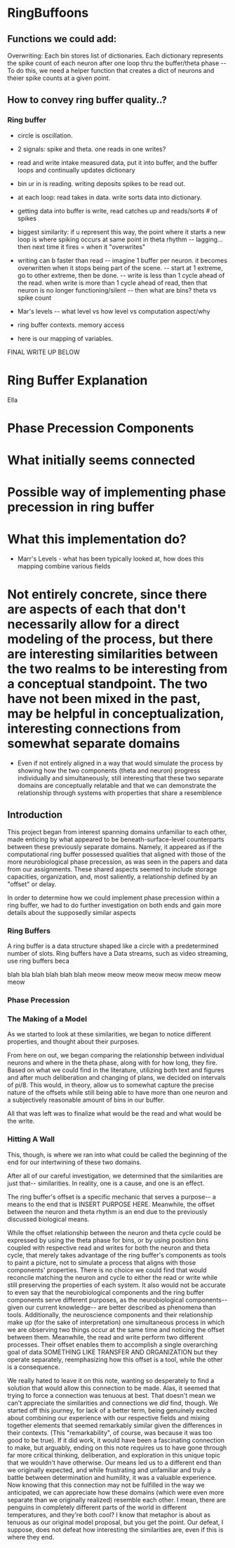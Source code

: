 # RingBuffoons

## Functions we could add:
Overwriting: Each bin stores list of dictionaries. Each dictionary represents the spike count of each neuron after one loop thru the buffer/theta phase
 -- To do this, we need a helper function that creates a dict of neurons and theier spike counts at a given point.

 ## How to convey ring buffer quality..?

 ### Ring buffer
 - circle is oscillation.
 - 2 signals: spike and theta. one reads in one writes?
 - read and write intake measured data, put it into buffer, and the buffer loops and continually updates dictionary
 - bin ur in is reading. writing deposits spikes to be read out. 
 - at each loop: read takes in data. write sorts data into dictionary. 
 - getting data into buffer is write, read catches up and reads/sorts # of spikes


 - biggest similarity: if u represent this way, the point where it starts a new loop is where spiking occurs at same point in theta rhythm
 -- lagging... then next time it fires = when it "overwrites"


 - writing can b faster than read
 -- imagine 1 buffer per neuron. it becomes overwritten when it stops being part of the scene.
 -- start at 1 extreme, go to other extreme, then be done.
 -- write is less than 1 cycle ahead of the read. when write is more than 1 cycle ahead of read, then that neuron is no longer functioning/silent
 -- then what are bins? theta vs spike count

 - Mar's levels -- what level vs how level vs computation aspect/why
 - ring buffer contexts. memory access
 - here is our mapping of variables.

FINAL WRITE UP BELOW

# Ring Buffer Explanation
Ella

# Phase Precession Components 

# What initially seems connected 

# Possible way of implementing phase precession in ring buffer

# What this implementation do?
- Marr's Levels - what has been typically looked at, how does this mapping combine various fields

# Not entirely concrete, since there are aspects of each that don't necessarily allow for a direct modeling of the process, but there are interesting similarities between the two realms to be interesting from a conceptual standpoint. The two have not been mixed in the past, may be helpful in conceptualization, interesting connections from somewhat separate domains
- Even if not entirely aligned in a way that would simulate the process by showing how the two components (theta and neuron) progress individually and simultaneously, still interesting that these two separate domains are conceptually relatable and that we can demonstrate the relationship through systems with properties that share a resemblence 




## Introduction 

This project began from interest spanning domains unfamiliar to each other, made enticing by what appeared to be beneath-surface-level counterparts between these previously separate domains. Namely, it appeared as if the computational ring buffer possessed qualities that aligned with those of the more neurobiological phase precession, as was seen in the papers and data from our assignments. These shared aspects seemed to include storage capacities, organization, and, most saliently, a relationship defined by an "offset" or delay.

In order to determine how we could implement phase precession within a ring buffer, we had to do further investigation on both ends and gain more details about the supposedly similar aspects

### Ring Buffers

A ring buffer is a data structure shaped like a circle with a predetermined number of slots. Ring buffers have a  Data streams, such as video streaming, use ring buffers beca

blah bla blah blah blah blah meow meow meow meow meow meow meow meow
### Phase Precession



### The Making of a Model

As we started to look at these similarities, we began to notice different properties, and thought about their purposes. 



From here on out, we began comparing the relationship between individual neurons and where in the theta phase, along with for how long, they fire. Based on what we could find in the literature, utilizing both text and figures and after much deliberation and changing of plans, we decided on intervals of pi/8. This would, in theory, allow us to somewhat capture the precise nature of the offsets while still being able to have more than one neuron and a subjectively reasonable amount of bins in our buffer. 


All that was left was to finalize what would be the read and what would be the write. 

### Hitting A Wall

This, though, is where we ran into what could be called the beginning of the end for our intertwining of these two domains. 

After all of our careful investigation, we determined that the similarities are just that-- similarities. In reality, one is a cause, and one is an effect. 

The ring buffer's offset is a specific mechanic that serves a purpose-- a means to the end that is INSERT PURPOSE HERE. Meanwhile, the offset between the neuron and theta rhythm is an end due to the previously discussed biological means.

While the offset relationship between the neuron and theta cycle could be expressed by using the theta phase for bins, or by using position bins coupled with respective read and writes for both the neuron and theta cycle, that merely takes advantage of the ring buffer's components as tools to paint a picture, not to simulate a process that aligns with those components' properties. There is no choice we could find that would reconcile matching the neuron and cycle to either the read or write while still preserving the properties of each system. It also would not be accurate to even say that the neurobiological components and the ring buffer components serve different purposes, as the neurobiological components-- given our current knowledge-- are better described as phenomena than tools. Additionally, the neuroscience components and their relationship make up (for the sake of interpretation) one simultaneous process in which we are observing two things occur at the same time and noticing the offset between them. Meanwhile, the read and write perform two different processes. Their offset enables them to accomplish a single overarching goal of data SOMETHING LIKE TRANSFER AND ORGANIZATION but they operate separately, reemphasizing how this offset is a tool, while the other is a consequence. 

We really hated to leave it on this note, wanting so desperately to find a solution that would allow this connection to be made. Alas, it seemed that trying to force a connection was tenuous at best. That doesn't mean we can't appreciate the similarities and connections we *did* find, though. We started off this journey, for lack of a better term, being genuinely excited about combining our experience with our respective fields and mixing together elements that seemed remarkably similar given the differences in their contexts. (This "remarkability", of course, was because it was too good to be true). If it did work, it would have been a fascinating connection to make, but arguably, ending on this note requires us to have gone through far more critical thinking, deliberation, and exploration in this unique topic that we wouldn't have otherwise. Our means led us to a different end than we originally expected, and while frustrating and unfamiliar and truly a battle between determination and humility, it was a valuable experience. Now knowing that this connection may not be fulfilled in the way we anticipated, we can appreciate how these domains (which were even more separate than we originally realized) resemble each other. I mean, there are penguins in completely different parts of the world in different temperatures, and they're both cool? I know that metaphor is about as tenuous as our original model proposal, but you get the point. Our defeat, I suppose, does not defeat how interesting the similarities are, even if this is where they end. 


